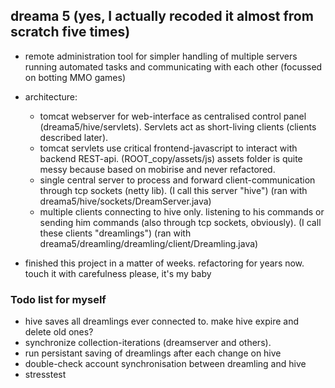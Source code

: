 ## dreama 5 (yes, I actually recoded it almost from scratch five times)

* remote administration tool for simpler handling of multiple servers running automated tasks and communicating with each other (focussed on botting MMO games)

* architecture:
	* tomcat webserver for web-interface as centralised control panel (dreama5/hive/servlets). Servlets act as short-living clients (clients described later). 
	* tomcat servlets use critical frontend-javascript to interact with backend REST-api. (ROOT_copy/assets/js) assets folder is quite messy because based on mobirise and never refactored.
	* single central server to process and forward client-communication through tcp sockets (netty lib). (I call this server "hive") (ran with dreama5/hive/sockets/DreamServer.java)
	* multiple clients connecting to hive only. listening to his commands or sending him commands (also through tcp sockets, obviously). (I call these clients "dreamlings") (ran with dreama5/dreamling/dreamling/client/Dreamling.java)

* finished this project in a matter of weeks. refactoring for years now. touch it with carefulness please, it's my baby

### Todo list for myself

* hive saves all dreamlings ever connected to. make hive expire and delete old ones?
* synchronize collection-iterations (dreamserver and others). 
* run persistant saving of dreamlings after each change on hive
* double-check account synchronisation between dreamling and hive
* stresstest